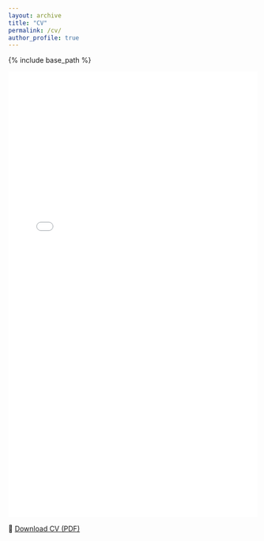 ```yaml
---
layout: archive
title: "CV"
permalink: /cv/
author_profile: true
---
```


{% include base_path %}

<iframe src="{{ base_path }}/assets/CV_Jose_Rosa_2025.pdf#toolbar=1"
        width="100%"
        height="900px"
        style="border: none;">
</iframe>

<!-- Optional: Still include a download link just in case -->
<p>
📄 <a href="{{ base_path }}/assets/Jose_Rosa_CV.pdf" target="_blank">Download CV (PDF)</a>
</p>
